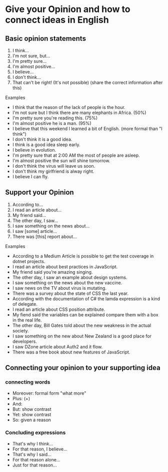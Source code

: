 # Give your Opinion and how to connect ideas in English

## Basic opinion statements

1. I think...
1. I'm not sure, but...
1. I'm pretty sure...
1. I'm almost positive...
1. I believe...
1. I don't think...
1. That can't be right! (It's not possible) (share the correct information after this)

Examples

- I think that the reason of the lack of people is the hour.
- I'm not sure but I think there are many elephants in Africa. (50%)
- I'm pretty sure you're reading this. (75%)
- I'm almost positive he is a man. (95%)
- I believe that this weekend I learned a bit of English. (more formal than "I think")
- I don't think it is a good idea.
- I think is a good idea sleep early.
- I believe in evolution.
- I'm pretty sure that at 2:00 AM the most of people are asleep.
- I'm almost positive the sun will shine tomorrow.
- I don't think the virus will leave us soon.
- I don't think my girlfriend is alway right.
- I believe I can fly.

## Support your Opinion

1. According to...
1. I read an article about...
1. My friend said...
1. The other day, I saw...
1. I saw something on the news about...
1. I saw [some] article...
1. There was [this] report about...

Examples

- According to a Medium Article is possible to get the test coverage in dotnet projects.
- I read an article about best practices in JavaScript.
- My friend said you're amazing singing.
- The other day, I saw an example about design systems.
- I saw something on the news about the new vaccine.
- I saw news on the TV about virus is mutating.
- There was a survey about the state of CSS the last year.
- According with the documentation of C# the lamda expression is a kind of delegate.
- I read an article about CSS position attribute.
- My fiend said the variables can be explained compare them with a box in the real life.
- The other day, Bill Gates told about the new weakness in the actual society.
- I saw something on the new about New Zealand is a good place for developers.
- I saw DZone article about Auth2 and it flow.
- There was a free book about new features of JavaScript.

## Connecting your opinion to your supporting idea

### connecting words

- Moreover: formal form "what more"
- Plus: (+)
- And:
- But: show contrast
- Yet: show contrast
- So: given a reason

### Concluding expressions

- That's why I think...
- For that reason, I believe...
- That's why I said...
- For that reason alone...
- Just for that reason...
